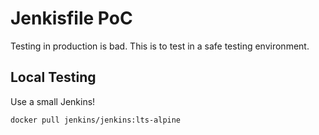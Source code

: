 Jenkisfile PoC
===

Testing in production is bad. This is to test in a safe testing environment.



Local Testing
---

Use a small Jenkins!
```sh
docker pull jenkins/jenkins:lts-alpine
```


